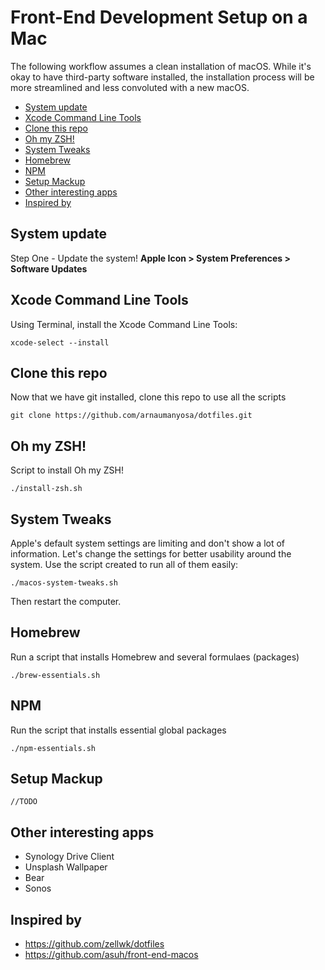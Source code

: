 # Front-End Development Setup on a Mac

The following workflow assumes a clean installation of macOS. While it's okay to have third-party software installed, the installation process will be more streamlined and less convoluted with a new macOS.

  - [System update](#system-update)
  - [Xcode Command Line Tools](#xcode-command-line-tools)
  - [Clone this repo](#clone-this-repo)
  - [Oh my ZSH!](#oh-my-zsh)
  - [System Tweaks](#system-tweaks)
  - [Homebrew](#homebrew)
  - [NPM](#npm)
  - [Setup Mackup](#setup-mackup)
  - [Other interesting apps](#other-interesting-apps)
  - [Inspired by](#inspired-by)

## System update

Step One - Update the system!
**Apple Icon > System Preferences > Software Updates**

## Xcode Command Line Tools

Using Terminal, install the Xcode Command Line Tools:

    xcode-select --install

## Clone this repo

Now that we have git installed, clone this repo to use all the scripts

    git clone https://github.com/arnaumanyosa/dotfiles.git

## Oh my ZSH!

Script to install Oh my ZSH!

    ./install-zsh.sh

## System Tweaks

Apple's default system settings are limiting and don't show a lot of information. Let's change the settings for better usability around the system. Use the script created to run all of them easily:

    ./macos-system-tweaks.sh

Then restart the computer.

## Homebrew

Run a script that installs Homebrew and several formulaes (packages)

    ./brew-essentials.sh

## NPM

Run the script that installs essential global packages

    ./npm-essentials.sh

## Setup Mackup

    //TODO

## Other interesting apps
- Synology Drive Client
- Unsplash Wallpaper
- Bear
- Sonos

## Inspired by
- https://github.com/zellwk/dotfiles
- https://github.com/asuh/front-end-macos
